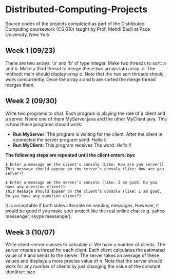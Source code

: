# Distributed-Computing-Projects
Source codes of the projects completed as part of the Distributed Computing coursework (CS 610) taught by Prof. Mehdi Badii at Pace University, New York

## Week 1 (09/23)
There are two arrays: 'a' and 'b' of type integer. Make two threads to sort: a and b. Make a third thread to merge these two arrays into array: c. The method: main should display array c. Note that the two sort threads should work concurrently. Once the array a and b are sorted the merge thread merges them.

## Week 2 (09/30)
Write two programs to chat. Each program is playing the role of a client and a server. Name one of them MyServer.java and the other MyClient.java. This is how these programs should work:
* **Run MyServer:** The program is waiting for the client. After the client is connected the server program send: *Hello !!*
* **Run MyClient:** This program receives The word: *Hello !!*  

**The following steps are repeated until the client enters: *bye***
```
$ Enter a message on the client’s console (Like: How are you server?) 
This message should appear on the server’s console (like: How are you server?)

$ Enter a message on the server’s console (like: I am good. Do you have any question client?) 
This message should appear on the client’s console (like: I am good. Do you have any question client?)
```
It is acceptable if both sides alternate on sending messages. However, it would be good if you make your project like the real online chat (e.g. yahoo messenger, skype messenger).

## Week 3 (10/07)
Write client-server classes to calculate *π*. We have a number of clients. The server creates a thread for each client. Each client calculates the estimated value of π and sends to the server. The server takes an average of these values and displays a more precise value of *π*. Note that the server should work for any number of clients by just changing the value of the constant identifier: *size*.
